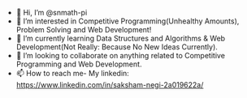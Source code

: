 - 👋 Hi, I’m @snmath-pi
- 👀 I’m interested in Competitive Programming(Unhealthy Amounts), Problem Solving and Web Development!
- 🌱 I’m currently learning Data Structures and Algorithms & Web Development(Not Really: Because No New Ideas Currently).
- 💞️ I’m looking to collaborate on anything related to Competitive Programming and Web Development.
- 📫 How to reach me- My linkedin: https://www.linkedin.com/in/saksham-negi-2a019622a/

<!---
snmath-pi/snmath-pi is a ✨ special ✨ repository because its `README.md` (this file) appears on your GitHub profile.
You can click the Preview link to take a look at your changes.
--->
